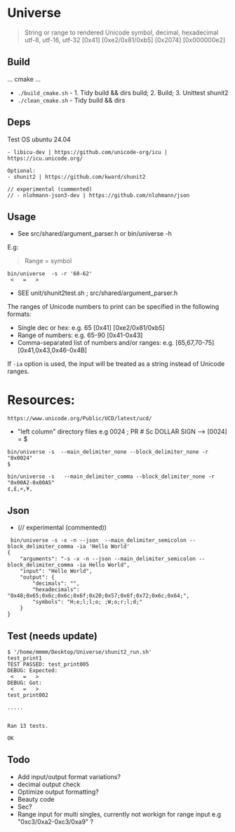 # Universe

> String or range to rendered Unicode symbol, decimal, hexadecimal utf-8, utf-16, utf-32 [0x41] [0xe2/0x81/0xb5] [0x2074] [0x000000e2]


## Build

... cmake ...
- ```./build_cmake.sh``` - 1. Tidy build && dirs build; 2. Build; 3. Unittest shunit2
- ```./clean_cmake.sh``` - Tidy build && dirs


## Deps

Test OS ubuntu 24.04
```
- libicu-dev | https://github.com/unicode-org/icu | https://icu.unicode.org/

Optional:
- shunit2 | https://github.com/kward/shunit2

// experimental (commented)
// - nlohmann-json3-dev | https://github.com/nlohmann/json
```


## Usage

- See src/shared/argument_parser.h or bin/universe -h

E.g:
> Range = symbol
```
bin/universe  -s -r '60-62'
 <   =   >  
```
- SEE unit/shunit2test.sh ; src/shared/argument_parser.h


The ranges of Unicode numbers to print can be specified in the following formats:

- Single dec or hex: e.g. 65 [0x41] [0xe2/0x81/0xb5]
- Range of numbers: e.g. 65-90 [0x41-0x43]
- Comma-separated list of numbers and/or ranges: e.g. [65,67,70-75] [0x41,0x43,0x46-0x4B]


If `-ia` option is used, the input will be treated as a string instead of Unicode ranges.


# Resources:
`https://www.unicode.org/Public/UCD/latest/ucd/`

- "left column" directory files e.g 0024 ; PR # Sc DOLLAR SIGN --> [0024] = $
```
bin/universe -s  --main_delimiter_none --block_delimiter_none -r "0x0024"
$ 
```
```
bin/universe -s   --main_delimiter_comma --block_delimiter_none -r "0x00A2-0x00A5"
¢,£,¤,¥, 
```


## Json
-  (// experimental (commented))
```
 bin/universe -s -x -n --json  --main_delimiter_semicolon --block_delimiter_comma -ia 'Hello World'
{
    "arguments": "-s -x -n --json --main_delimiter_semicolon --block_delimiter_comma -ia Hello World",
    "input": "Hello World",
    "output": {
        "decimals": "",
        "hexadecimals": "0x48;0x65;0x6c;0x6c;0x6f;0x20;0x57;0x6f;0x72;0x6c;0x64;",
        "symbols": "H;e;l;l;o; ;W;o;r;l;d;"
    }
}
```


## Test (needs update)
```
$ '/home/mmmm/Desktop/Universe/shunit2_run.sh' 
test_print1
TEST PASSED: test_print005
DEBUG: Expected:
 <   =   >   
DEBUG: Got:
 <   =   >   
test_print002

.....


Ran 13 tests.

OK
```


## Todo

- Add input/output format variations?
- decimal output check
- Optimize output formatting?
- Beauty code
- Sec?
- Range input for multi singles, currently not workign for range input e.g "0xc3/0xa2-0xc3/0xa9" ?
